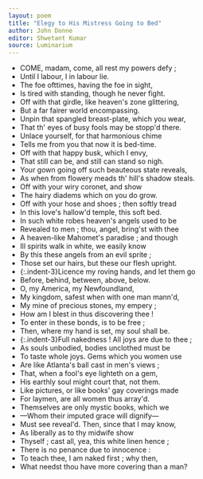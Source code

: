 ```yaml
---
layout: poem
title: "Elegy to His Mistress Going to Bed"
author: John Donne
editor: Shwetant Kumar
source: Luminarium
---
```


- COME, madam, come, all rest my powers defy ; 
- Until I labour, I in labour lie. 
- The foe ofttimes, having the foe in sight, 
- Is tired with standing, though he never fight. 
- Off with that girdle, like heaven's zone glittering, 
- But a far fairer world encompassing. 
- Unpin that spangled breast-plate, which you wear, 
- That th' eyes of busy fools may be stopp'd there. 
- Unlace yourself, for that harmonious chime 
- Tells me from you that now it is bed-time. 
- Off with that happy busk, which I envy, 
- That still can be, and still can stand so nigh. 
- Your gown going off such beauteous state reveals, 
- As when from flowery meads th' hill's shadow steals.
- Off with your wiry coronet, and show 
- The hairy diadems which on you do grow. 
- Off with your hose and shoes ; then softly tread 
- In this love's hallow'd temple, this soft bed. 
- In such white robes heaven's angels used to be 
- Revealed to men ; thou, angel, bring'st with thee 
- A heaven-like Mahomet's paradise ; and though 
- Ill spirits walk in white, we easily know 
- By this these angels from an evil sprite ; 
- Those set our hairs, but these our flesh upright. 
- {:.indent-3}Licence my roving hands, and let them go 
- Before, behind, between, above, below. 
- O, my America, my Newfoundland, 
- My kingdom, safest when with one man mann'd, 
- My mine of precious stones, my empery ; 
- How am I blest in thus discovering thee ! 
- To enter in these bonds, is to be free ; 
- Then, where my hand is set, my soul shall be. 
- {:.indent-3}Full nakedness !  All joys are due to thee ; 
- As souls unbodied, bodies unclothed must be 
- To taste whole joys.   Gems which you women use 
- Are like Atlanta's ball cast in men's views ; 
- That, when a fool's eye lighteth on a gem, 
- His earthly soul might court that, not them. 
- Like pictures, or like books' gay coverings made 
- For laymen, are all women thus array'd. 
- Themselves are only mystic books, which we 
- —Whom their imputed grace will dignify—
- Must see reveal'd.   Then, since that I may know, 
- As liberally as to thy midwife show 
- Thyself ; cast all, yea, this white linen hence ; 
- There is no penance due to innocence : 
- To teach thee, I am naked first ; why then, 
- What needst thou have more covering than a man?
